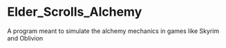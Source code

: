 # Elder_Scrolls_Alchemy
A program meant to simulate the alchemy mechanics in games like Skyrim and Oblivion
